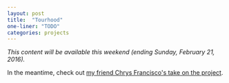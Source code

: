 ```yaml
---
layout: post
title:  "Tourhood"
one-liner: "TODO"
categories: projects
---
```

*This content will be available this weekend (ending Sunday, February 21, 2016).*

In the meantime, check out [my friend Chrys Francisco's take on the project](chrysfrancisco.com/tourhood.html).
